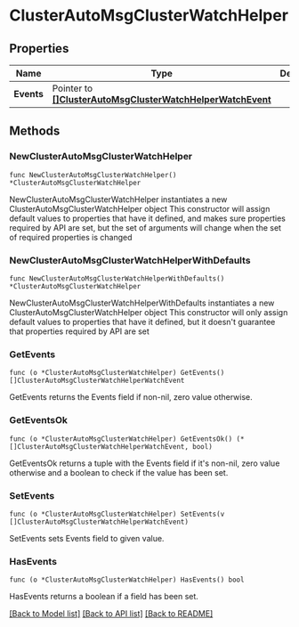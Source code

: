 # ClusterAutoMsgClusterWatchHelper

## Properties

Name | Type | Description | Notes
------------ | ------------- | ------------- | -------------
**Events** | Pointer to [**[]ClusterAutoMsgClusterWatchHelperWatchEvent**](ClusterAutoMsgClusterWatchHelperWatchEvent.md) |  | [optional] 

## Methods

### NewClusterAutoMsgClusterWatchHelper

`func NewClusterAutoMsgClusterWatchHelper() *ClusterAutoMsgClusterWatchHelper`

NewClusterAutoMsgClusterWatchHelper instantiates a new ClusterAutoMsgClusterWatchHelper object
This constructor will assign default values to properties that have it defined,
and makes sure properties required by API are set, but the set of arguments
will change when the set of required properties is changed

### NewClusterAutoMsgClusterWatchHelperWithDefaults

`func NewClusterAutoMsgClusterWatchHelperWithDefaults() *ClusterAutoMsgClusterWatchHelper`

NewClusterAutoMsgClusterWatchHelperWithDefaults instantiates a new ClusterAutoMsgClusterWatchHelper object
This constructor will only assign default values to properties that have it defined,
but it doesn't guarantee that properties required by API are set

### GetEvents

`func (o *ClusterAutoMsgClusterWatchHelper) GetEvents() []ClusterAutoMsgClusterWatchHelperWatchEvent`

GetEvents returns the Events field if non-nil, zero value otherwise.

### GetEventsOk

`func (o *ClusterAutoMsgClusterWatchHelper) GetEventsOk() (*[]ClusterAutoMsgClusterWatchHelperWatchEvent, bool)`

GetEventsOk returns a tuple with the Events field if it's non-nil, zero value otherwise
and a boolean to check if the value has been set.

### SetEvents

`func (o *ClusterAutoMsgClusterWatchHelper) SetEvents(v []ClusterAutoMsgClusterWatchHelperWatchEvent)`

SetEvents sets Events field to given value.

### HasEvents

`func (o *ClusterAutoMsgClusterWatchHelper) HasEvents() bool`

HasEvents returns a boolean if a field has been set.


[[Back to Model list]](../README.md#documentation-for-models) [[Back to API list]](../README.md#documentation-for-api-endpoints) [[Back to README]](../README.md)


